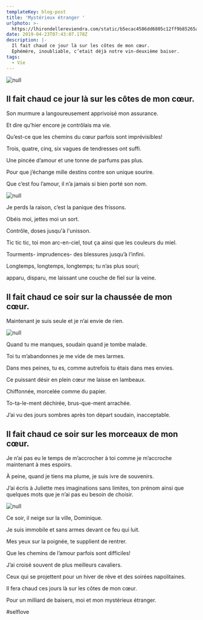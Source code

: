 ```yaml
---
templateKey: blog-post
title: 'Mystérieux étranger '
urlphoto: >-
  https://lhirondellereviendra.com/static/b5ecac4586dd6805c12ff9b85265a4dc/e9c61/11c3c6aa-0be7-4d1c-bbb5-755bab7616d4.png
date: 2019-04-23T07:43:07.178Z
description: |-
  Il fait chaud ce jour là sur les côtes de mon cœur.
  Ephémère, inoubliable, c’etait déjà notre vin-deuxième baiser.
tags:
  - Vie
---
```

![null](/img/2e311e57-d028-4a17-a226-bd164aac0193.png)

## Il fait chaud ce jour là sur les côtes de mon cœur.

Son murmure a langoureusement apprivoisé mon assurance.

Et dire qu’hier encore je contrôlais ma vie. 

Qu’est-ce que les chemins du cœur parfois sont imprévisibles! 

Trois, quatre, cinq, six vagues de tendresses ont suffi. 

Une pincée d’amour et une tonne de parfums pas plus.

Pour que j’échange mille destins contre son unique sourire.

Que c’est fou l’amour, il n’a jamais si bien porté son nom. 

![null](/img/11c3c6aa-0be7-4d1c-bbb5-755bab7616d4.png)

 Je perds la raison, c’est la panique des frissons.

Obéis moi, jettes moi un sort.

Contrôle, doses jusqu'à l'unisson.

Tic tic tic, toi mon arc-en-ciel, tout ça ainsi que les couleurs du miel.

Tourments- imprudences- des blessures jusqu’à l’infini.

Longtemps, longtemps, longtemps; tu n’as plus souri;

apparu, disparu, me laissant une couche de fiel sur la veine.

## Il fait chaud ce soir sur la chaussée de mon cœur.

Maintenant je suis seule et je n’ai envie de rien. 

![null](/img/50554466_236645003929504_8709807348274692096_n.jpg)

Quand tu me manques, soudain quand je tombe malade.

Toi tu m’abandonnes je me vide de mes larmes.

Dans mes peines, tu es, comme autrefois tu étais dans mes envies.

Ce puissant désir en plein cœur me laisse en lambeaux.

Chiffonnée, morcelée comme du papier.

To-ta-le-ment déchirée, brus-que-ment arrachée.

J’ai vu des jours sombres après ton départ soudain, inacceptable.

## Il fait chaud ce soir sur les morceaux de mon cœur.

Je n’ai pas eu le temps de m’accrocher à toi comme je m’accroche maintenant à mes espoirs.

À peine, quand je tiens ma plume, je suis ivre de souvenirs.

J’ai écris à Juliette mes imaginations sans limites, ton prénom ainsi que quelques mots que je n’ai pas eu besoin de choisir.

![null](/img/f41b09a2-4c35-465a-83f6-e1587025c79b.png)

Ce soir, il neige sur la ville, Dominique.

Je suis immobile et sans armes devant ce feu qui luit.

Mes yeux sur la poignée, te supplient de rentrer.

Que les chemins de l’amour parfois sont difficiles!

J’ai croisé souvent de plus meilleurs cavaliers.

Ceux qui se projettent pour un hiver de rêve et des soirées napolitaines.

Il fera chaud ces jours là sur les côtes de mon cœur.

Pour un milliard de baisers, moi et mon mystérieux étranger.

\#selflove
